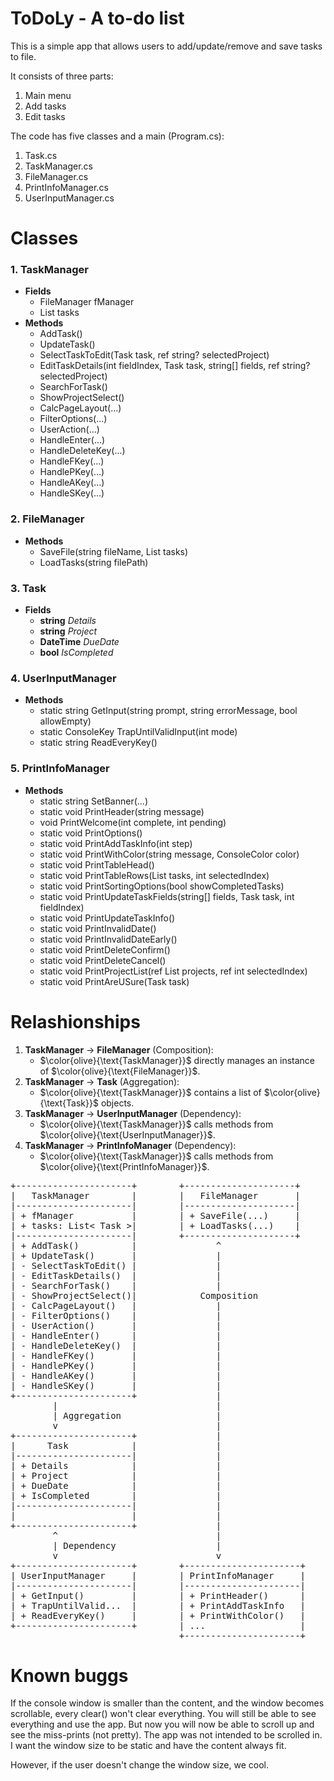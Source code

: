 # ToDoLy - A to-do list

This is a simple app that allows users to add/update/remove and save tasks to file.

It consists of three parts:

1. Main menu
2. Add tasks
3. Edit tasks


The code has five classes and a main (Program.cs):

1. Task.cs
2. TaskManager.cs
3. FileManager.cs
4. PrintInfoManager.cs
5. UserInputManager.cs

# Classes

### 1. TaskManager
  * **Fields**
    * FileManager fManager
    * List<Task> tasks
  * **Methods**
    * AddTask()
    * UpdateTask()
    * SelectTaskToEdit(Task task, ref string? selectedProject)
    * EditTaskDetails(int fieldIndex, Task task, string[] fields, ref string? selectedProject)
    * SearchForTask()
    * ShowProjectSelect()
    * CalcPageLayout(...)
    * FilterOptions(...)
    * UserAction(...)
    * HandleEnter(...)
    * HandleDeleteKey(...)
    * HandleFKey(...)
    * HandlePKey(...)
    * HandleAKey(...)
    * HandleSKey(...)

### 2. FileManager
  * **Methods**
    * SaveFile(string fileName, List<Task> tasks)
    * LoadTasks(string filePath)

### 3. Task
  * **Fields**
    * **string** _Details_
    * **string** _Project_
    * **DateTime** _DueDate_
    * **bool** _IsCompleted_

### 4. UserInputManager
  * **Methods**
    * static string GetInput(string prompt, string errorMessage, bool allowEmpty)
    * static ConsoleKey TrapUntilValidInput(int mode)
    * static string ReadEveryKey()

### 5. PrintInfoManager
  * **Methods**
    * static string SetBanner(...)
    * static void PrintHeader(string message)
    * void PrintWelcome(int complete, int pending)
    * static void PrintOptions()
    * static void PrintAddTaskInfo(int step)
    * static void PrintWithColor(string message, ConsoleColor color)
    * static void PrintTableHead()
    * static void PrintTableRows(List<Task> tasks, int selectedIndex)
    * static void PrintSortingOptions(bool showCompletedTasks)
    * static void PrintUpdateTaskFields(string[] fields, Task task, int fieldIndex)
    * static void PrintUpdateTaskInfo()
    * static void PrintInvalidDate()
    * static void PrintInvalidDateEarly()
    * static void PrintDeleteConfirm()
    * static void PrintDeleteCancel()
    * static void PrintProjectList(ref List<string> projects, ref int selectedIndex)
    * static void PrintAreUSure(Task task)

# Relashionships
1. **TaskManager** → **FileManager** (Composition):
   * $\color{olive}{\text{TaskManager}}$ directly manages an instance of $\color{olive}{\text{FileManager}}$.
2. **TaskManager** → **Task** (Aggregation):
   * $\color{olive}{\text{TaskManager}}$ contains a list of $\color{olive}{\text{Task}}$ objects.
3. **TaskManager** → **UserInputManager** (Dependency):
   * $\color{olive}{\text{TaskManager}}$ calls methods from $\color{olive}{\text{UserInputManager}}$.
4. **TaskManager** → **PrintInfoManager** (Dependency):
   * $\color{olive}{\text{TaskManager}}$ calls methods from $\color{olive}{\text{PrintInfoManager}}$.


<pre>
+----------------------+        +---------------------+
|   TaskManager        |        |   FileManager       |
|----------------------|        |---------------------|
| + fManager           |        | + SaveFile(...)     |
| + tasks: List< Task >|        | + LoadTasks(...)    |
|----------------------|        +---------------------+       
| + AddTask()          |               ^
| + UpdateTask()       |               |
| - SelectTaskToEdit() |               |
| - EditTaskDetails()  |               |
| - SearchForTask()    |               |
| - ShowProjectSelect()|            Composition
| - CalcPageLayout()   |               |
| - FilterOptions()    |               |
| - UserAction()       |               |
| - HandleEnter()      |               |
| - HandleDeleteKey()  |               |
| - HandleFKey()       |               |
| - HandlePKey()       |               |
| - HandleAKey()       |               |
| - HandleSKey()       |               |
+----------------------+               |
        |                              |
        | Aggregation                  |
        v                              |
+----------------------+               |
|      Task            |               |
|----------------------|               |
| + Details            |               |
| + Project            |               |
| + DueDate            |               |
| + IsCompleted        |               |
|----------------------|               |
|                      |               |
+----------------------+               |
        ^                              |
        | Dependency                   |
        v                              v
+----------------------+        +----------------------+
| UserInputManager     |        | PrintInfoManager     |
|----------------------|        |----------------------|
| + GetInput()         |        | + PrintHeader()      |
| + TrapUntilValid...  |        | + PrintAddTaskInfo   |
| + ReadEveryKey()     |        | + PrintWithColor()   |
+----------------------+        | ...                  |
                                +----------------------+</pre>



# Known buggs
If the console window is smaller than the content, and the window becomes scrollable, every clear() won't clear everything.
You will still be able to see everything and use the app. But now you will now be able to scroll up and see the miss-prints (not pretty).
The app was not intended to be scrolled in. I want the window size to be static and have the content always fit.

However, if the user doesn't change the window size, we cool.
